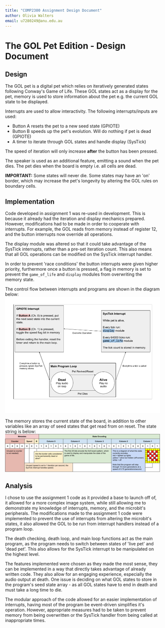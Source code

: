 ```yaml
---
title: "COMP2300 Assignment Design Document"
author: Olivia Walters
email: u7280249@anu.edu.au
---
```


# The GOL Pet Edition - Design Document

## Design

The GOL pet is a digital pet which relies on iteratively generated states following Conway's Game of Life. These GOL states act as a display for the pet, memory is used to store information about the pet e.g. the current GOL state to be displayed.

Interrupts are used to allow interactivity. The following interrupts/inputs are used:
- Button A resets the pet to a new seed state (GPIOTE)
- Button B speeds up the pet's evolution. Will do nothing if pet is dead (GPIOTE)
- A timer to iterate through GOL states and handle display (SysTick)

The speed of iteration will only increase **after** the button has been pressed.

The speaker is used as an additional feature, emitting a sound when the pet dies. The pet dies when the board is empty i.e. all cells are dead.

**IMPORTANT:** Some states will never die. Some states may have an 'on' border, which may increase the pet's longevity by altering the GOL rules on boundary cells.

## Implementation

Code developed in assignment 1 was re-used in development. This is because it already had the iteration and display mechanics prepared. However, modifications had to be made in order to cooperate with interrupts. For example, the GOL reads from memory instead of register 12, and the button interrupts now override all operations.

The display module was altered so that it could take advantage of the SysTick interrupts, rather than a pre-set iteration count. This also means that all GOL operations can be modified on the SysTick interrupt handler.

In order to prevent 'race conditions' the button interrupts were given higher priority, furthermore once a button is pressed, a flag in memory is set to prevent the `game_of_life` and `display` modules from overwriting the memory state.

The control flow between interrupts and programs are shown in the diagram below:
![Control Flow Diagram](./assets/control_flow.png)

The memory stores the current state of the board, in addition to other variables like an array of seed states that get read from on reset. The state string is below:
![Modified State String](./assets/state_diagram.png)

## Analysis

I chose to use the assignment 1 code as it provided a base to launch off of, it allowed for a more complex image system, while still allowing me to demonstrate my knowledge of interrupts, memory, and the microbit's peripherals. The modifications made to the assignment 1 code were implemented to prevent the use of interrupts from altering the microbit's states, it also allowed the GOL to be run from interrupt handlers instead of a program loop.

The death checking, death loop, and main loop functions act as the main program, as the program needs to switch between states of 'live pet' and 'dead pet'. This also allows for the SysTick interrupt to be manipulated on the highest level.

The features implemented were chosen as they made the most sense, they can be implemented in a way that directly takes advantage of already written code. They also allow for an engaging experience, especially the audio output at death. One issue is deciding on what GOL states to store in the program's seed state array - as all GOL states have to end in death and must take a long time to die.

The modular approach of the code allowed for an easier implementation of interrupts, having most of the program be event-driven simplifies it's operation. However, appropriate measures had to be taken to prevent memory from being overwritten or the SysTick handler from being called at inappropriate times.